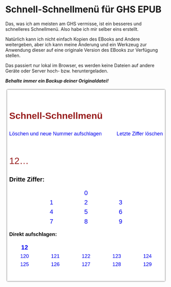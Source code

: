 # Schnell-Schnellmenü für GHS EPUB

Das, was ich am meisten am GHS vermisse, ist ein besseres und schnelleres Schnellmenü. Also habe ich mir selber eins erstellt.

Natürlich kann ich nicht einfach Kopien des EBooks and Andere weitergeben, aber ich kann meine Änderung und ein Werkzeug zur Anwendung dieser auf eine originale Version des EBooks zur Verfügung stellen.

Das passiert nur lokal im Browser, es werden keine Dateien auf andere Geräte oder Server hoch- bzw. heruntergeladen.

***Behalte immer ein Backup deiner Originaldatei!***

![preview](preview.png)
